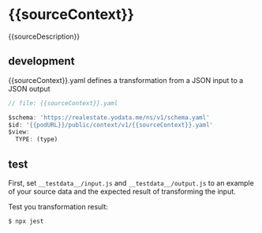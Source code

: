# {{sourceContext}}

{{sourceDescription}}

## development

{{sourceContext}}.yaml defines a transformation from a JSON input to a JSON output

```javascript
// file: {{sourceContext}}.yaml

$schema: 'https://realestate.yodata.me/ns/v1/schema.yaml'
$id: '{{podURL}}/public/context/v1/{{sourceContext}}.yaml'
$view:
  TYPE: (type)
```

## test

First, set `__testdata__/input.js` and `__testdata__/output.js` to an example 
of your source data and the expected result of transforming the input.

Test you transformation result:

```javascript
$ npx jest

```